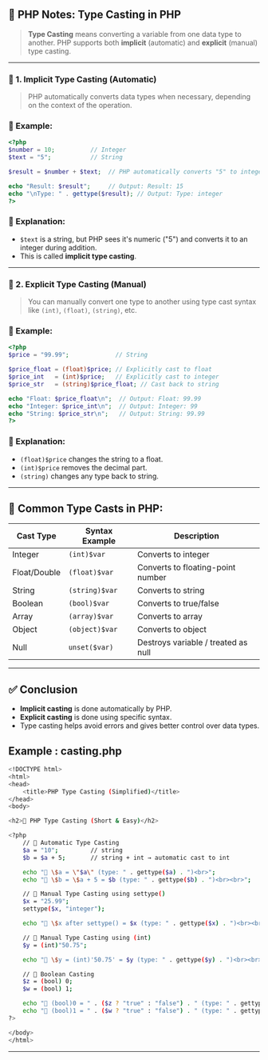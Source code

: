 
## 📘 PHP Notes: Type Casting in PHP

> **Type Casting** means converting a variable from one data type to another.
> PHP supports both **implicit** (automatic) and **explicit** (manual) type casting.

---

### 🧠 1. Implicit Type Casting (Automatic)

> PHP automatically converts data types when necessary, depending on the context of the operation.

### 🔢 Example:

```php
<?php
$number = 10;          // Integer
$text = "5";           // String

$result = $number + $text;  // PHP automatically converts "5" to integer

echo "Result: $result";     // Output: Result: 15
echo "\nType: " . gettype($result); // Output: Type: integer
?>
```

### 🧾 Explanation:

* `$text` is a string, but PHP sees it's numeric ("5") and converts it to an integer during addition.
* This is called **implicit type casting**.

---

### 🧠 2. Explicit Type Casting (Manual)

> You can manually convert one type to another using type cast syntax like `(int)`, `(float)`, `(string)`, etc.

### 🔢 Example:

```php
<?php
$price = "99.99";             // String

$price_float = (float)$price; // Explicitly cast to float
$price_int   = (int)$price;   // Explicitly cast to integer
$price_str   = (string)$price_float; // Cast back to string

echo "Float: $price_float\n";  // Output: Float: 99.99
echo "Integer: $price_int\n";  // Output: Integer: 99
echo "String: $price_str\n";   // Output: String: 99.99
?>
```

### 🧾 Explanation:

* `(float)$price` changes the string to a float.
* `(int)$price` removes the decimal part.
* `(string)` changes any type back to string.

---

## 🧪 Common Type Casts in PHP:

| Cast Type    | Syntax Example | Description                         |
| ------------ | -------------- | ----------------------------------- |
| Integer      | `(int)$var`    | Converts to integer                 |
| Float/Double | `(float)$var`  | Converts to floating-point number   |
| String       | `(string)$var` | Converts to string                  |
| Boolean      | `(bool)$var`   | Converts to true/false              |
| Array        | `(array)$var`  | Converts to array                   |
| Object       | `(object)$var` | Converts to object                  |
| Null         | `unset($var)`  | Destroys variable / treated as null |

---

## ✅ Conclusion

* **Implicit casting** is done automatically by PHP.
* **Explicit casting** is done using specific syntax.
* Type casting helps avoid errors and gives better control over data types.

## Example : casting.php

```bash
<!DOCTYPE html>
<html>
<head>
    <title>PHP Type Casting (Simplified)</title>
</head>
<body>

<h2>🔁 PHP Type Casting (Short & Easy)</h2>

<?php
    // 🔹 Automatic Type Casting
    $a = "10";         // string
    $b = $a + 5;       // string + int → automatic cast to int

    echo "🔸 \$a = \"$a\" (type: " . gettype($a) . ")<br>";
    echo "🔸 \$b = \$a + 5 = $b (type: " . gettype($b) . ")<br><br>";

    // 🔹 Manual Type Casting using settype()
    $x = "25.99";
    settype($x, "integer");

    echo "🔸 \$x after settype() = $x (type: " . gettype($x) . ")<br><br>";

    // 🔹 Manual Type Casting using (int)
    $y = (int)"50.75";

    echo "🔸 \$y = (int)'50.75' = $y (type: " . gettype($y) . ")<br><br>";

    // 🔹 Boolean Casting
    $z = (bool) 0;
    $w = (bool) 1;

    echo "🔸 (bool)0 = " . ($z ? "true" : "false") . " (type: " . gettype($z) . ")<br>";
    echo "🔸 (bool)1 = " . ($w ? "true" : "false") . " (type: " . gettype($w) . ")<br>";
?>

</body>
</html>
```

---



